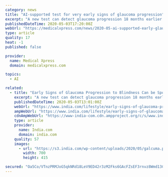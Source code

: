 ```yaml
---
category: news
title: "AI-supported test for very early signs of glaucoma progression"
excerpt: "A new test can detect glaucoma progression 18 months earlier than the current gold standard method, according to results from a UCL-sponsored clinical trial."
publishedDateTime: 2020-05-03T17:20:00Z
webUrl: "https://medicalxpress.com/news/2020-05-ai-supported-early-glaucoma.html"
type: article
quality: 17
heat: -1
published: false

provider:
  name: Medical Xpress
  domain: medicalxpress.com

topics:
  - AI

related:
  - title: "Early Signs of Glaucoma Progression to Blindness Can be Spotted by AI"
    excerpt: "A new test can detect glaucoma progression 18 months earlier than the current gold standard method, said the study published in the journal Expert Review of Molecular Diagnostics. Also Read - Autism Spectrum Disorder: Medical Problems That Fall Under The Condition Glaucoma,"
    publishedDateTime: 2020-05-03T13:01:00Z
    webUrl: "https://www.india.com/lifestyle/early-signs-of-glaucoma-progression-to-blindness-can-be-spotted-by-ai-4018575/"
    ampWebUrl: "https://www.india.com/lifestyle/early-signs-of-glaucoma-progression-to-blindness-can-be-spotted-by-ai-4018575/amp/"
    cdnAmpWebUrl: "https://www-india-com.cdn.ampproject.org/c/s/www.india.com/lifestyle/early-signs-of-glaucoma-progression-to-blindness-can-be-spotted-by-ai-4018575/amp/"
    type: article
    provider:
      name: India.com
      domain: india.com
    quality: 57
    images:
      - url: "https://s3.india.com/wp-content/uploads/2020/05/galcuma.png"
        width: 700
        height: 415

secured: "Oa5Co/VTnzPRMJoG5qkNRd18LeV9ED42r3zM2Fks6GAcFZsEF3rnvz8Wmd13Cs9UdQ0kXgVbI0f/DNhoTCZvULxN4u4aUH/tesb+yLx9KeiY4K/1h88r8azTrGA1y01Bo6DECWVYa30ngE5aQEeXff0uPrICaahTMFqpvWfXa9gCcWjnk++A3alLPUrl46a1HoVoqJgflulyNcILo8sTrFNv03TH9+k7Ur8CXy8oXcboJgYMIYtD2h/4YdzuqbS5pBbYbpmd+t4u5XV/olrxncatOE8puJWpIZfaH61z4oNg3SCp98qXyfOdJHJ6YLY1XZonXhHT+lJibUUOcsdMQ1j7z2/T3xNxw89Du9OaMQ3uYqaGFsgBAhXY1yp/dEmdShk2eylXculrht4VNPy9vVmDbw4iJhnbWW3HmOrFiDo/V+o8Ocb2GL/wnft7bFs5jcn7vK8qIs0idSWBhr8Jv38jBKLflqiUBmE55pzv2LQ=;IyqSme6MomA+k/pJWrToag=="
---
```


